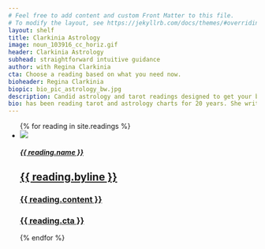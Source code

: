 ```yaml
---
# Feel free to add content and custom Front Matter to this file.
# To modify the layout, see https://jekyllrb.com/docs/themes/#overriding-theme-defaults
layout: shelf
title: Clarkinia Astrology
image: noun_103916_cc_horiz.gif
header: Clarkinia Astrology
subhead: straightforward intuitive guidance
author: with Regina Clarkinia
cta: Choose a reading based on what you need now.
bioheader: Regina Clarkinia
biopic: bio_pic_astrology_bw.jpg
description: Candid astrology and tarot readings designed to get your butt in gear.
bio: has been reading tarot and astrology charts for 20 years. She writes about mysticism and teaches practical meditation techniques. Her readings investigate family relationships, personality patterns and career strategy. Regina tells it like it is with candid readings designed to get your butt in gear.
---
```

<!-- bgimage: store_home_bg_1200px_bags_bags_all_type_of_bags.jpg -->
<body>
<article class="store">
  <div class="store-items">
    <ul>
      {% for reading in site.readings %}
      <li>
        <a href="{{ reading.url }}">
        <div class="store-top-container">
        <div class="store-top">
          <div class="store-button">
            <div class="store-button-container">
              <img src="{{ site.github.url }}/assets/img/{{ reading.button }}" >
            </div>
          </div>
          <div class="store-product-name">
            <h5>{{ reading.name }}</h5>
          </div>
          <div class="store-byline">
            <h2>{{ reading.byline }}</h2>
          </div>
          <div class ="store-whatuget">
            <h3>{{ reading.content }}</h3>
          </div>
          <div class="store-cta-button">
            <h3>{{ reading.cta }}</h3>
          </div>
        </div> <!-- closes store-top -->
        </div>
        </a>
      </li>
      {% endfor %}
    </ul>
  </div><!-- closes store-items -->
</article>
</body>
